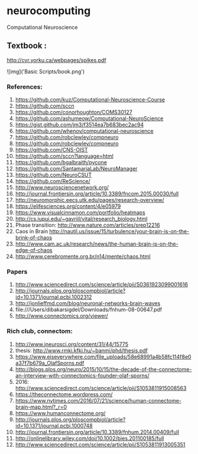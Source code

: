# neurocomputing
Computational Neuroscience

## Textbook : 
   http://cvr.yorku.ca/webpages/spikes.pdf
   
![img]('Basic Scripts/book.png')

### References: 
1. https://github.com/kuz/Computational-Neuroscience-Course
2. https://github.com/sccn
3. https://github.com/conorhoughton/COMS30127
4. https://github.com/ashumeow/Computational-NeuroScience
5. https://gist.github.com/jm3/f3514ea7b683bec2ac94
6. https://github.com/whenov/computational-neuroscience
7. https://github.com/robclewley/compneuro
8. https://github.com/robclewley/compneuro
9. https://github.com/CNS-OIST
10. https://github.com/sccn?language=html
11. https://github.com/bgalbraith/pycone
12. https://github.com/SantamariaLab/NeuroManager
13. https://github.com/NeuroCSUT
14. https://github.com/ReScience/
15. http://www.neurosciencenetwork.org/
16. http://journal.frontiersin.org/article/10.3389/fncom.2015.00030/full
17. http://neuromorphic.eecs.utk.edu/pages/research-overview/
18. https://elifesciences.org/content/4/e05979
19. https://www.visualcinnamon.com/portfolio/heatmaps
20. http://cs.iupui.edu/~gavriil/vital/research_biology.html
21. Phase transition: http://www.nature.com/articles/srep12216
22. Caos in Brain http://nautil.us/issue/15/turbulence/your-brain-is-on-the-brink-of-chaos
23. http://www.cam.ac.uk/research/news/the-human-brain-is-on-the-edge-of-chaos
24. http://www.cerebromente.org.br/n14/mente/chaos.html



### Papers
1. http://www.sciencedirect.com/science/article/pii/S0361923099001616
2. http://journals.plos.org/ploscompbiol/article?id=10.1371/journal.pcbi.1002312
3. http://jonlieffmd.com/blog/neuronal-networks-brain-waves
4. file:///Users/dibakarsigdel/Downloads/fnhum-08-00647.pdf
5. http://www.connectomics.org/viewer/

### Rich club, connectom:
1. http://www.jneurosci.org/content/31/44/15775
2. thesis: http://www.rmki.kfki.hu/~banmi/phd/thesis.pdf
3. https://www.eiseverywhere.com/file_uploads/58e68991a4b58fc114f8e0a37f7b679a_OlafSporns.pdf
4. http://blogs.plos.org/neuro/2015/10/15/the-decade-of-the-connectome-an-interview-with-connectomics-founder-olaf-sporns/
5. 2016: http://www.sciencedirect.com/science/article/pii/S1053811915008563
6. https://theconnectome.wordpress.com/
7. https://www.nytimes.com/2016/07/21/science/human-connectome-brain-map.html?_r=0
8. https://www.humanconnectome.org/
9. http://journals.plos.org/ploscompbiol/article?id=10.1371/journal.pcbi.1000748
10. http://journal.frontiersin.org/article/10.3389/fnhum.2014.00409/full
11. http://onlinelibrary.wiley.com/doi/10.1002/bies.201100185/full
12. http://www.sciencedirect.com/science/article/pii/S1053811913005351








